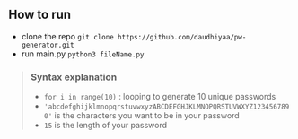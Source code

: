 ## How to run
- clone the repo `git clone https://github.com/daudhiyaa/pw-generator.git`
- run main.py `python3 fileName.py`

<blockquote>

### Syntax explanation
- `for i in range(10)` : looping to generate 10 unique passwords
- `'abcdefghijklmnopqrstuvwxyzABCDEFGHJKLMNOPQRSTUVWXYZ1234567890'` is the characters you want to be in your password
- `15` is the length of your password
</blockquote>